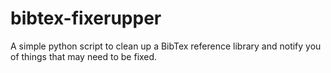 # bibtex-fixerupper
A simple python script to clean up a BibTex reference library and notify you of things that may need to be fixed.
